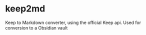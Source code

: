 # keep2md
Keep to Markdown converter, using the official Keep api. Used for conversion to a Obsidian vault
